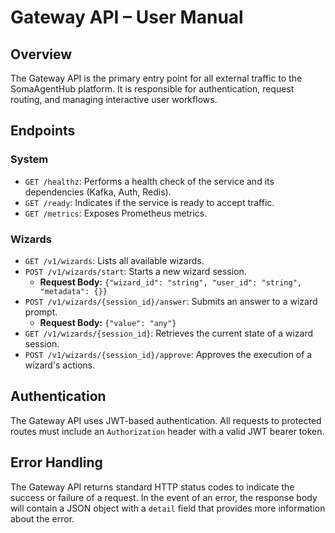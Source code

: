 # Gateway API – User Manual

## Overview
The Gateway API is the primary entry point for all external traffic to the SomaAgentHub platform. It is responsible for authentication, request routing, and managing interactive user workflows.

## Endpoints

### System
- `GET /healthz`: Performs a health check of the service and its dependencies (Kafka, Auth, Redis).
- `GET /ready`: Indicates if the service is ready to accept traffic.
- `GET /metrics`: Exposes Prometheus metrics.

### Wizards
- `GET /v1/wizards`: Lists all available wizards.
- `POST /v1/wizards/start`: Starts a new wizard session.
    - **Request Body:** `{"wizard_id": "string", "user_id": "string", "metadata": {}}`
- `POST /v1/wizards/{session_id}/answer`: Submits an answer to a wizard prompt.
    - **Request Body:** `{"value": "any"}`
- `GET /v1/wizards/{session_id}`: Retrieves the current state of a wizard session.
- `POST /v1/wizards/{session_id}/approve`: Approves the execution of a wizard's actions.

## Authentication
The Gateway API uses JWT-based authentication. All requests to protected routes must include an `Authorization` header with a valid JWT bearer token.

## Error Handling
The Gateway API returns standard HTTP status codes to indicate the success or failure of a request. In the event of an error, the response body will contain a JSON object with a `detail` field that provides more information about the error.
